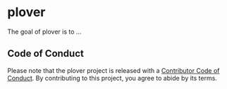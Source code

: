 
<!-- README.md is generated from README.Rmd. Please edit that file -->

# plover

<!-- badges: start -->
<!-- badges: end -->

The goal of plover is to …

## Code of Conduct

Please note that the plover project is released with a [Contributor Code
of
Conduct](https://contributor-covenant.org/version/2/0/CODE_OF_CONDUCT.html).
By contributing to this project, you agree to abide by its terms.
